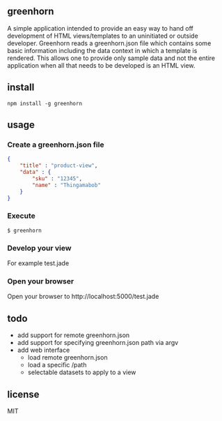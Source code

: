 greenhorn
---------

A simple application intended to provide an easy way to hand off development of HTML views/templates
to an uninitiated or outside developer. Greenhorn reads a greenhorn.json file which contains some basic
information including the data context in which a template is rendered. This allows one to provide only
sample data and not the entire application when all that needs to be developed is an HTML view.

install
-------

```shell
npm install -g greenhorn
```

usage
-----

### Create a greenhorn.json file

```json
{
	"title" : "product-view",
	"data" : {
		"sku" : "12345",
		"name" : "Thingamabob"
	}
}
```

### Execute

```shell
$ greenhorn
```

### Develop your view

For example test.jade

### Open your browser

Open your browser to http://localhost:5000/test.jade


todo
----

* add support for remote greenhorn.json 
* add support for specifying greenhorn.json path via argv
* add web interface
	* load remote greenhorn.json
	* load a specific /path
	* selectable datasets to apply to a view

license
-------

MIT
